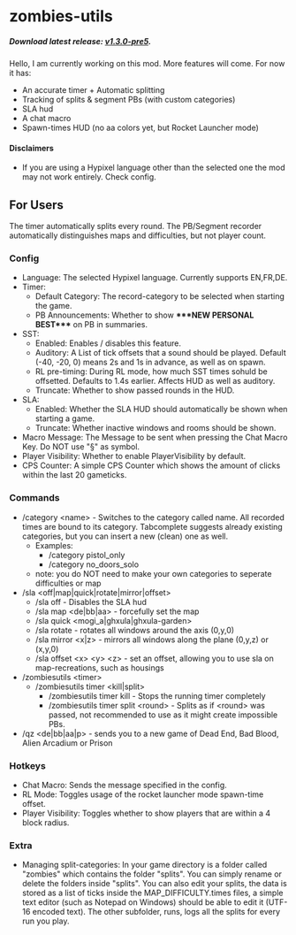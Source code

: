 # zombies-utils
##### Download latest release: [v1.3.0-pre5](https://github.com/Stachelbeere1248/zombies-utils/releases/tag/v1.3.0-pre5).
Hello, I am currently working on this mod. More features will come. For now it has:
- An accurate timer + Automatic splitting
- Tracking of splits & segment PBs (with custom categories)
- SLA hud
- A chat macro
- Spawn-times HUD (no aa colors yet, but Rocket Launcher mode)
#### Disclaimers
- If you are using a Hypixel language other than the selected one the mod may not work entirely. Check config.
## For Users
The timer automatically splits every round. The PB/Segment recorder automatically distinguishes maps and difficulties, but not player count.
### Config
- Language: The selected Hypixel language. Currently supports EN,FR,DE.
- Timer:
  - Default Category: The record-category to be selected when starting the game.
  - PB Announcements: Whether to show **\*\*\*NEW PERSONAL BEST\*\*\*** on PB in summaries.
- SST:
  - Enabled: Enables / disables this feature.
  - Auditory: A List of tick offsets that a sound should be played. Default (-40, -20, 0) means 2s and 1s in advance, as well as on spawn.
  - RL pre-timing: During RL mode, how much SST times sohuld be offsetted. Defaults to 1.4s earlier. Affects HUD as well as auditory.
  - Truncate: Whether to show passed rounds in the HUD.
- SLA:
  - Enabled: Whether the SLA HUD should automatically be shown when starting a game.
  - Truncate: Whether inactive windows and rooms should be shown.
- Macro Message: The Message to be sent when pressing the Chat Macro Key. Do NOT use "§" as symbol.
- Player Visibility: Whether to enable PlayerVisibility by default.
- CPS Counter: A simple CPS Counter which shows the amount of clicks within the last 20 gameticks.
### Commands
- /category \<name> - Switches to the category called name. All recorded times are bound to its category. Tabcomplete suggests already existing categories, but you can insert a new (clean) one as well.
  - Examples:
    - /category pistol_only
    - /category no_doors_solo
  - note: you do NOT need to make your own categories to seperate difficulties or map
- /sla \<off|map|quick|rotate|mirror|offset>
  - /sla off - Disables the SLA hud
  - /sla map \<de|bb|aa> - forcefully set the map
  - /sla quick \<mogi_a|ghxula|ghxula-garden>
  - /sla rotate - rotates all windows around the axis (0,y,0)
  - /sla mirror \<x|z> - mirrors all windows along the plane (0,y,z) or (x,y,0)
  - /sla offset \<x> \<y> \<z> - set an offset, allowing you to use sla on map-recreations, such as housings
- /zombiesutils \<timer>
  - /zombiesutils timer \<kill|split>
    - /zombiesutils timer kill - Stops the running timer completely
    - /zombiesutils timer split \<round> - Splits as if \<round> was passed, not recommended to use as it might create impossible PBs.
- /qz \<de|bb|aa|p> - sends you to a new game of Dead End, Bad Blood, Alien Arcadium or Prison
### Hotkeys
- Chat Macro: Sends the message specified in the config.
- RL Mode: Toggles usage of the rocket launcher mode spawn-time offset.
- Player Visibility: Toggles whether to show players that are within a 4 block radius.
### Extra
- Managing split-categories: In your game directory is a folder called "zombies" which contains the folder "splits". You can simply rename or delete the folders inside "splits". You can also edit your splits, the data is stored as a list of ticks inside the MAP_DIFFICULTY.times files, a simple text editor (such as Notepad on Windows) should be able to edit it (UTF-16 encoded text). The other subfolder, runs, logs all the splits for every run you play.
